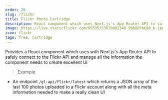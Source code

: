```yaml
---
order: 20
slug: /flickr
title: Flickr Photo Cartridge
description: React component which uses Next.js's App Router API to safely connect to the Flickr API and manage all the information needed to create a UI
image: https://live.staticflickr.com/65535/53670802348_9bb887b680_b.jpg
icon: flickr
tags: free, cartridge
---
```


Provides a React component <Flickr options={{}}/> which uses with Next.js's App Router API to safely connect to the Flickr API and manage all the information the component needs to create excellent UI

> Example

- An endpoint `/gl-api/flickr/latest` which returns a JSON array of the last 100 photos uploaded to a Flickr account along with all the meta information needed to make a really clean UI

####
